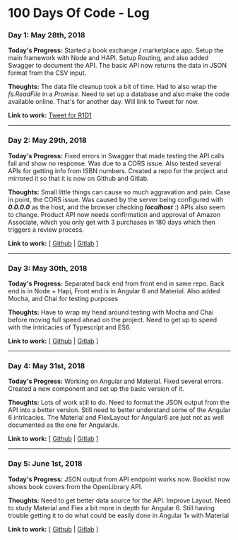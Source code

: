 # 100 Days Of Code - Log

### Day 1: May 28th, 2018
**Today's Progress:** Started a book exchange / marketplace app. Setup the main framework with Node and HAPI. Setup Routing, and also added Swagger to document the API.  The basic API now returns the data in JSON format from the CSV input.

**Thoughts:**
The data file cleanup took a bit of time. Had to also wrap the _fs.ReadFile_ in a _Promise_. Need to set up a database and also make the code available online. That's for another day. Will link to Tweet for now.

**Link to work:** [Tweet for R1D1](http://bit.ly/2xm5qiG)

---
### Day 2: May 29th, 2018
**Today's Progress:** Fixed errors in Swagger that made testing the API calls fail and show no response. Was due to a CORS issue. Also tested several APIs for getting info from ISBN numbers. Created a repo for the project and mirrored it so that it is now on Github and Gitlab.

**Thoughts:** Small little things can cause so much aggravation and pain. Case in point, the CORS issue. Was caused by the server being configured with **_0.0.0.0_** as the host, and the browser checking **_localhost_** :) APIs also seem to change. Product API now needs confirmation and approval of Amazon Associate, which you only get with 3 purchases in 180 days which then triggers a review process.

**Link to work:** [ [Github](http://bit.ly/2snBVYg) | [Gitlab](http://bit.ly/2H4F3NQ) ]

---
### Day 3: May 30th, 2018
**Today's Progress:** Separated back end from front end in same repo. Back end is in Node + Hapi, Front end is in Angular 6 and Material. Also added Mocha, and Chai for testing purposes

**Thoughts:** Have to wrap my head around testing with Mocha and Chai before moving full speed ahead on the project. Need to get up to speed with the intricacies of Typescript and ES6.

**Link to work:** [ [Github](http://bit.ly/2snBVYg) | [Gitlab](http://bit.ly/2H4F3NQ) ]

---
### Day 4: May 31st, 2018
**Today's Progress:** Working on Angular and Material. Fixed several errors. Created a new component and set up the basic version of it.

**Thoughts:** Lots of work still to do. Need to format the JSON output from the API into a better version. Still need to better understand some of the Angular 6 intricacies. The Material and FlexLayout for Angular6 are just not as well documented as the one for AngularJs.

**Link to work:** [ [Github](http://bit.ly/2snBVYg) | [Gitlab](http://bit.ly/2H4F3NQ) ]

---
### Day 5: June 1st, 2018
**Today's Progress:** JSON output from API endpoint works now.
Booklist now shows book covers from the OpenLibrary API.

**Thoughts:** Need to get better data source for the API. Improve Layout. Need to study Material and Flex a bit more in depth for Angular 6. Still having trouble getting it to do what could be easily done in Angular 1x with Material

**Link to work:** [ [Github](http://bit.ly/2snBVYg) | [Gitlab](http://bit.ly/2H4F3NQ) ]